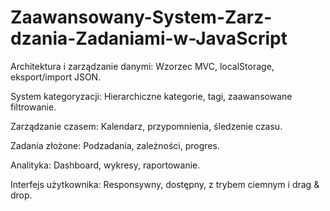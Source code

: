 # Zaawansowany-System-Zarz-dzania-Zadaniami-w-JavaScript
Architektura i zarządzanie danymi: Wzorzec MVC, localStorage, eksport/import JSON.

System kategoryzacji: Hierarchiczne kategorie, tagi, zaawansowane filtrowanie.

Zarządzanie czasem: Kalendarz, przypomnienia, śledzenie czasu.

Zadania złożone: Podzadania, zależności, progres.

Analityka: Dashboard, wykresy, raportowanie.

Interfejs użytkownika: Responsywny, dostępny, z trybem ciemnym i drag & drop.
